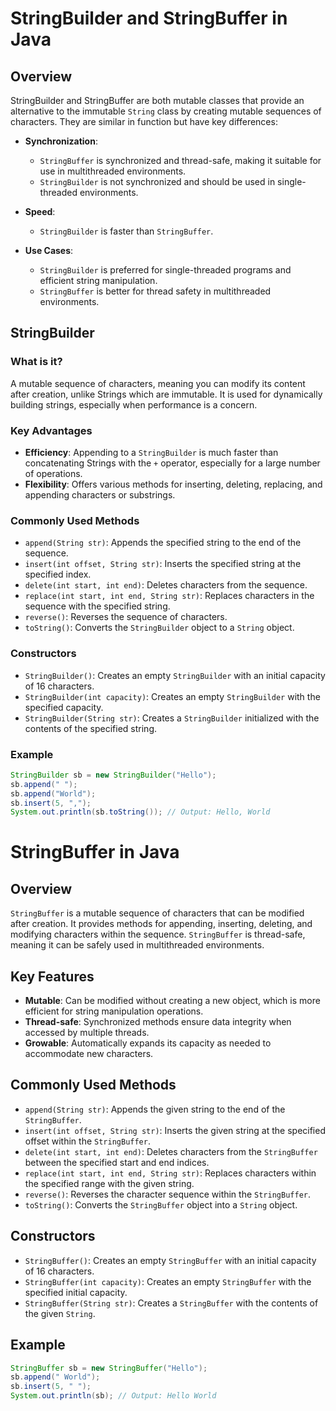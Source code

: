 # StringBuilder and StringBuffer in Java

## Overview
StringBuilder and StringBuffer are both mutable classes that provide an alternative to the immutable `String` class by creating mutable sequences of characters. They are similar in function but have key differences:

- **Synchronization**: 
  - `StringBuffer` is synchronized and thread-safe, making it suitable for use in multithreaded environments.
  - `StringBuilder` is not synchronized and should be used in single-threaded environments.

- **Speed**: 
  - `StringBuilder` is faster than `StringBuffer`.

- **Use Cases**: 
  - `StringBuilder` is preferred for single-threaded programs and efficient string manipulation.
  - `StringBuffer` is better for thread safety in multithreaded environments.

## StringBuilder

### What is it?
A mutable sequence of characters, meaning you can modify its content after creation, unlike Strings which are immutable. It is used for dynamically building strings, especially when performance is a concern.

### Key Advantages
- **Efficiency**: 
  Appending to a `StringBuilder` is much faster than concatenating Strings with the `+` operator, especially for a large number of operations.
- **Flexibility**: 
  Offers various methods for inserting, deleting, replacing, and appending characters or substrings.

### Commonly Used Methods
- `append(String str)`: Appends the specified string to the end of the sequence.
- `insert(int offset, String str)`: Inserts the specified string at the specified index.
- `delete(int start, int end)`: Deletes characters from the sequence.
- `replace(int start, int end, String str)`: Replaces characters in the sequence with the specified string.
- `reverse()`: Reverses the sequence of characters.
- `toString()`: Converts the `StringBuilder` object to a `String` object.

### Constructors
- `StringBuilder()`: Creates an empty `StringBuilder` with an initial capacity of 16 characters.
- `StringBuilder(int capacity)`: Creates an empty `StringBuilder` with the specified capacity.
- `StringBuilder(String str)`: Creates a `StringBuilder` initialized with the contents of the specified string.

### Example
```java
StringBuilder sb = new StringBuilder("Hello");
sb.append(" ");
sb.append("World");
sb.insert(5, ",");
System.out.println(sb.toString()); // Output: Hello, World
```

# StringBuffer in Java

## Overview
`StringBuffer` is a mutable sequence of characters that can be modified after creation. It provides methods for appending, inserting, deleting, and modifying characters within the sequence. `StringBuffer` is thread-safe, meaning it can be safely used in multithreaded environments.

## Key Features
- **Mutable**: 
  Can be modified without creating a new object, which is more efficient for string manipulation operations.
- **Thread-safe**: 
  Synchronized methods ensure data integrity when accessed by multiple threads.
- **Growable**: 
  Automatically expands its capacity as needed to accommodate new characters.

## Commonly Used Methods
- `append(String str)`: Appends the given string to the end of the `StringBuffer`.
- `insert(int offset, String str)`: Inserts the given string at the specified offset within the `StringBuffer`.
- `delete(int start, int end)`: Deletes characters from the `StringBuffer` between the specified start and end indices.
- `replace(int start, int end, String str)`: Replaces characters within the specified range with the given string.
- `reverse()`: Reverses the character sequence within the `StringBuffer`.
- `toString()`: Converts the `StringBuffer` object into a `String` object.

## Constructors
- `StringBuffer()`: Creates an empty `StringBuffer` with an initial capacity of 16 characters.
- `StringBuffer(int capacity)`: Creates an empty `StringBuffer` with the specified initial capacity.
- `StringBuffer(String str)`: Creates a `StringBuffer` with the contents of the given `String`.

## Example
```java
StringBuffer sb = new StringBuffer("Hello");
sb.append(" World");
sb.insert(5, " ");
System.out.println(sb); // Output: Hello World

